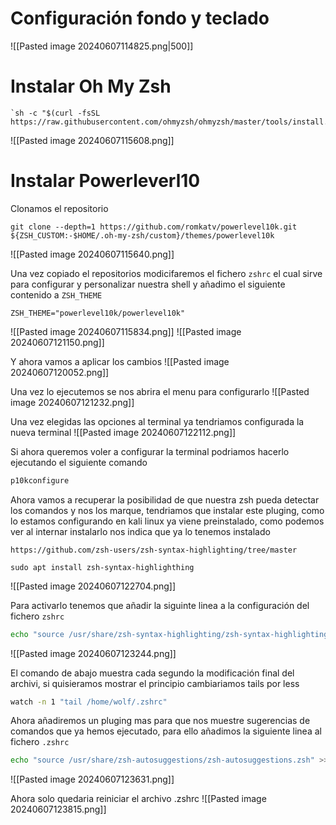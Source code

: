 # Configuración fondo y teclado
![[Pasted image 20240607114825.png|500]]

# Instalar Oh My Zsh
```
`sh -c "$(curl -fsSL https://raw.githubusercontent.com/ohmyzsh/ohmyzsh/master/tools/install.sh)"`
```
![[Pasted image 20240607115608.png]]

# Instalar Powerleverl10
Clonamos el repositorio
```
git clone --depth=1 https://github.com/romkatv/powerlevel10k.git ${ZSH_CUSTOM:-$HOME/.oh-my-zsh/custom}/themes/powerlevel10k
```
![[Pasted image 20240607115640.png]]


Una vez copiado el repositorios modicifaremos el fichero `zshrc` el cual sirve para configurar y personalizar nuestra shell y añadimo el siguiente contenido a `ZSH_THEME`
```
ZSH_THEME="powerlevel10k/powerlevel10k"
```
![[Pasted image 20240607115834.png]]
![[Pasted image 20240607121150.png]]

Y ahora vamos a aplicar los cambios
![[Pasted image 20240607120052.png]]

Una vez lo ejecutemos se nos abrira el menu para configurarlo
![[Pasted image 20240607121232.png]]

Una vez elegidas las opciones al terminal ya tendriamos configurada la nueva terminal
![[Pasted image 20240607122112.png]]

Si ahora queremos voler a configurar la terminal podriamos hacerlo ejecutando el siguiente comando
```Bash
p10kconfigure
```

Ahora vamos a recuperar la posibilidad de que nuestra zsh pueda detectar los comandos y nos los marque, tendriamos que instalar este pluging, como lo estamos configurando en kali linux ya viene preinstalado, como podemos ver al internar instalarlo nos indica que ya lo tenemos instalado
```
https://github.com/zsh-users/zsh-syntax-highlighting/tree/master
```
```
sudo apt install zsh-syntax-highlighthing
```
![[Pasted image 20240607122704.png]]

Para activarlo tenemos que añadir la siguinte linea a la configuración del fichero `zshrc`
```Bash
echo "source /usr/share/zsh-syntax-highlighting/zsh-syntax-highlighting.zsh" >> /home/kali/.zshrc
```
![[Pasted image 20240607123244.png]]

El comando de abajo muestra cada segundo la modificación final del archivi, si quisieramos mostrar el principio cambiariamos tails por less
```bash
watch -n 1 "tail /home/wolf/.zshrc"
```

Ahora añadiremos un pluging mas para que nos muestre sugerencias de comandos que ya hemos ejecutado, para ello añadimos la siguiente linea al fichero `.zshrc`
```Bash
echo "source /usr/share/zsh-autosuggestions/zsh-autosuggestions.zsh" >> /home/kali/.zshrc
```
![[Pasted image 20240607123631.png]]

Ahora solo quedaria reiniciar el archivo .zshrc
![[Pasted image 20240607123815.png]]